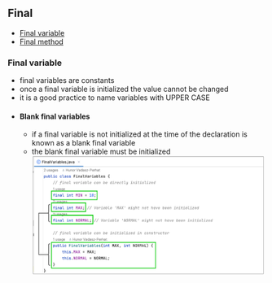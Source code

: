 ## Final
- [Final variable](#final-variable)
- [Final method](#final-method)


### Final variable
- final variables are constants
- once a final variable is initialized the value cannot be changed
- it is a good practice to name variables with UPPER CASE 
- #### Blank final variables
    - if a final variable is not initialized at the time of the declaration is known as a blank final variable
    - the blank final variable must be initialized 
![Final variables](https://github.com/HunorVadaszPerhat/java_lang_specs/blob/main/images/final_variables.png)



